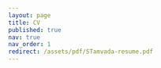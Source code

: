 ```yaml
---
layout: page
title: CV
published: true
nav: true
nav_order: 1
redirect: /assets/pdf/STamvada-resume.pdf
---
```

